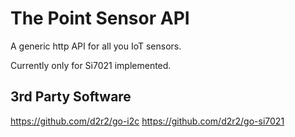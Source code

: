 # The Point Sensor API
A generic http API for all you IoT sensors.

Currently only for Si7021 implemented.

## 3rd Party Software
https://github.com/d2r2/go-i2c
https://github.com/d2r2/go-si7021